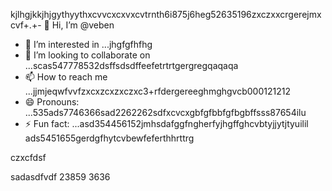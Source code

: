 kjlhgjkkjhjgythyythxcvvcxcxvxcvtrnth6i875j6heg52635196zxczxxcrgerejmxcvf+.+- 👋 Hi, I’m @veben
- 👀 I’m interested in ...jhgfgfhfhg
- 💞️ I’m looking to collaborate on ...scas547778532dsffsdsdffeefetrtrtgergregqaqaqa
- 📫 How to reach me ...jjmjeqwfvvfzxcxzcxzxczxc3+rfdergereeghmghgvcb000121212
- 😄 Pronouns: ...535ads7746366sad2262262sdfxcvcxgbfgfbbfgfbgbffsss87654ilu
- ⚡ Fun fact: ...asd354456152jmhsdafggfngherfyjhgffghcvbtyjjytjtyuilil
ads5451655gerdgfhytcvbewfeferthhrttrg
<!---453dfs4505230xcvjyjrrergfbbgfgbftersfddfvxccxvxc
vebene/vebene is a ✨ special ✨ repository becausdfse its `RE54ADME.md` (this file) appears on your GitHub151551hdfytrrtytr155 profile.629563
You can click the Preview link to take a look atsdf your changes.nhghfewwefdsdxcvxcxcgerergre34564545456
eteretrertrewewr
--->czxcfdsf
sadasdfvdf
23859
3636
